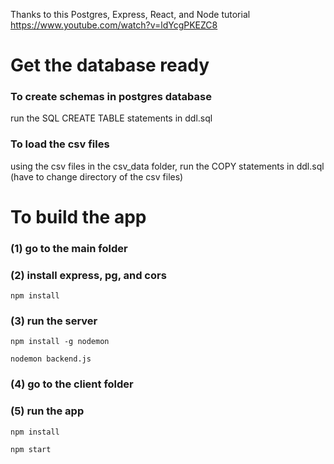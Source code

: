 Thanks to this Postgres, Express, React, and Node tutorial https://www.youtube.com/watch?v=ldYcgPKEZC8

# Get the database ready
### To create schemas in postgres database
run the SQL CREATE TABLE statements in ddl.sql
### To load the csv files 
using the csv files in the csv_data folder, run the COPY statements in ddl.sql (have to change directory of the csv files)

# To build the app
### (1) go to the main folder
### (2) install express, pg, and cors
`npm install `
### (3) run the server
`npm install -g nodemon`


`nodemon backend.js`

### (4) go to the client folder
### (5) run the app
`npm install`

`npm start`
